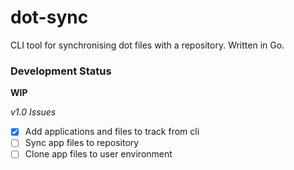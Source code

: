 # dot-sync
CLI tool for synchronising dot files with a repository. Written in Go.

### Development Status
__WIP__

*v1.0 Issues*
 - [x] Add applications and files to track from cli
 - [ ] Sync app files to repository
 - [ ] Clone app files to user environment
